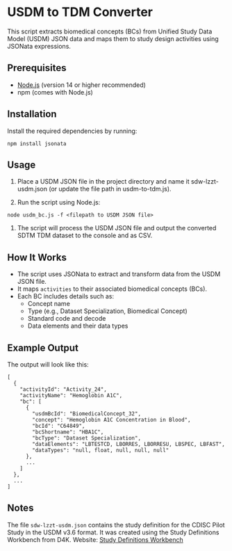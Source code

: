# USDM to TDM Converter

This script extracts biomedical concepts (BCs) from Unified Study Data Model (USDM) JSON data and maps them to study design activities using JSONata expressions.

## Prerequisites

- [Node.js](https://nodejs.org/) (version 14 or higher recommended)
- npm (comes with Node.js)

## Installation

Install the required dependencies by running:

```
npm install jsonata
```

## Usage
1. Place a USDM JSON file in the project directory and name it sdw-lzzt-usdm.json (or update the file path in usdm-to-tdm.js).

1. Run the script using Node.js:

```
node usdm_bc.js -f <filepath to USDM JSON file>
```

1. The script will process the USDM JSON file and output the converted SDTM TDM dataset to the console and as CSV.

## How It Works
- The script uses JSONata to extract and transform data from the USDM JSON file.
- It maps `activities` to their associated biomedical concepts (BCs).
- Each BC includes details such as:
  - Concept name
  - Type (e.g., Dataset Specialization, Biomedical Concept)
  - Standard code and decode
  - Data elements and their data types

## Example Output
The output will look like this:

```
[
  {
    "activityId": "Activity_24",
    "activityName": "Hemoglobin A1C",
    "bc": [
      {
        "usdmBcId": "BiomedicalConcept_32",
        "concept": "Hemoglobin A1C Concentration in Blood",
        "bcId": "C64849",
        "bcShortname": "HBA1C",
        "bcType": "Dataset Specialization",
        "dataElements": "LBTESTCD, LBORRES, LBORRESU, LBSPEC, LBFAST",
        "dataTypes": "null, float, null, null, null"
      },
      ...
    ]
  },
  ...
]
```

## Notes
The file `sdw-lzzt-usdm.json` contains the study definition for the CDISC Pilot Study in the USDM v3.6 format. It was created using the Study Definitions Workbench from D4K. Website: [Study Definitions Workbench](https://d4k-sdw.fly.dev/)